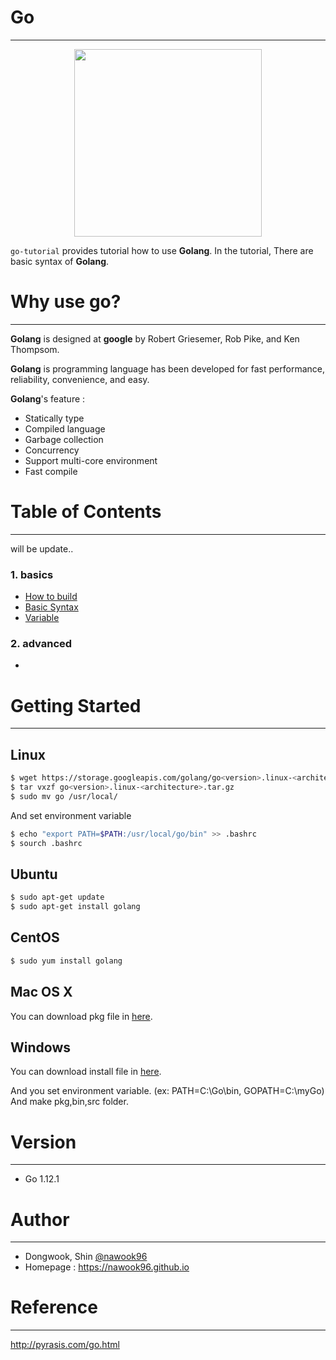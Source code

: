 # Go
---
<p align="center"><img width="300" src="https://cdn0.tnwcdn.com/wp-content/blogs.dir/1/files/2018/07/go.png" />

`go-tutorial` provides tutorial how to use **Golang**. In the tutorial, There are basic syntax of **Golang**.

# Why use go?
---

**Golang** is designed at **google** by Robert Griesemer, Rob Pike, and Ken Thompsom.

**Golang** is programming language has been developed for fast performance, reliability, convenience, and easy.

**Golang**'s feature :

- Statically type
- Compiled language
- Garbage collection
- Concurrency
- Support multi-core environment
- Fast compile

# Table of Contents
---
will be update..

### 1. basics
* [How to build](https://github.com/nawook96/go-tutorial/tree/master/src/1_basics/1_Build)
* [Basic Syntax](https://github.com/nawook96/go-tutorial/tree/master/src/1_basics/2_Basic_Syntax)
* [Variable](https://github.com/nawook96/go-tutorial/tree/master/src/1_basics/3_Variable)


### 2. advanced
* 

# Getting Started
---
## Linux
```bash
$ wget https://storage.googleapis.com/golang/go<version>.linux-<architecture>.tar.gz
$ tar vxzf go<version>.linux-<architecture>.tar.gz
$ sudo mv go /usr/local/
```
And set environment variable
```bash
$ echo "export PATH=$PATH:/usr/local/go/bin" >> .bashrc
$ sourch .bashrc
```
## Ubuntu
```bash
$ sudo apt-get update
$ sudo apt-get install golang
```
## CentOS
```bash
$ sudo yum install golang
```
## Mac OS X
You can download pkg file in [here](http://golang.org/dl).
## Windows
You can download install file in [here](http://golang.org/dl).

And you set environment variable. (ex: PATH=C:\Go\bin, GOPATH=C:\myGo\)
And make pkg,bin,src folder.

# Version
---
- Go 1.12.1

# Author
---
- Dongwook, Shin [@nawook96](https://github.com/nawook96)
- Homepage : https://nawook96.github.io

# Reference
---
http://pyrasis.com/go.html